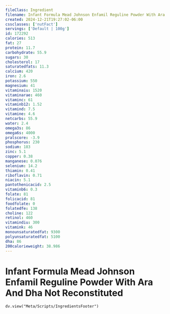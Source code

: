 ```yaml
---
fileClass: Ingredient
filename: Infant Formula Mead Johnson Enfamil Reguline Powder With Ara And Dha Not Reconstituted
created: 2024-12-21T19:27:02-06:00
cssclasses: ['nutFact']
servings: ['Default | 100g']
id: 172292
calories: 513
fat: 27
protein: 11.7
carbohydrate: 55.9
sugars: 30
cholesterol: 17
saturatedfats: 11.3
calcium: 420
iron: 2.6
potassium: 550
magnesium: 41
vitaminaiu: 1520
vitaminarae: 460
vitaminc: 61
vitaminb12: 1.52
vitamind: 7.5
vitamine: 4.6
netcarbs: 55.9
water: 2.4
omega3s: 86
omega6s: 4000
pralscore: -3.9
phosphorus: 230
sodium: 183
zinc: 5.1
copper: 0.38
manganese: 0.076
selenium: 14.2
thiamin: 0.41
riboflavin: 0.71
niacin: 5.1
pantothenicacid: 2.5
vitaminb6: 0.3
folate: 81
folicacid: 81
foodfolate: 0
folatedfe: 138
choline: 122
retinol: 460
vitamindiu: 300
vitamink: 46
monounsaturatedfat: 9300
polyunsaturatedfat: 5100
dha: 86
200calorieweight: 38.986
---
```


# Infant Formula Mead Johnson Enfamil Reguline Powder With Ara And Dha Not Reconstituted

```dataviewjs
dv.view("Meta/Scripts/IngredientsFooter")
```